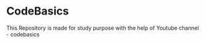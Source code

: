 # CodeBasics
This Repository is made for study purpose with the help of Youtube channel - codebasics
